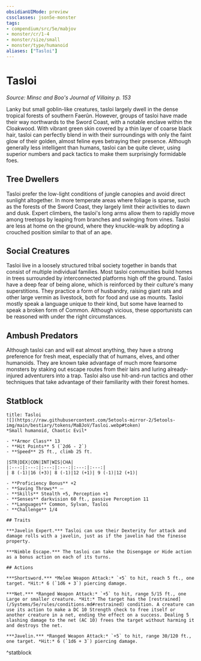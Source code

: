 ```yaml
---
obsidianUIMode: preview
cssclasses: json5e-monster
tags:
- compendium/src/5e/mabjov
- monster/cr/1-4
- monster/size/small
- monster/type/humanoid
aliases: ["Tasloi"]
---
```

# Tasloi
*Source: Minsc and Boo's Journal of Villainy p. 153*  

Lanky but small goblin-like creatures, tasloi largely dwell in the dense tropical forests of southern Faerûn. However, groups of tasloi have made their way northwards to the Sword Coast, with a notable enclave within the Cloakwood. With vibrant green skin covered by a thin layer of coarse black hair, tasloi can perfectly blend in with their surroundings with only the faint glow of their golden, almost feline eyes betraying their presence. Although generally less intelligent than humans, tasloi can be quite clever, using superior numbers and pack tactics to make them surprisingly formidable foes.

## Tree Dwellers

Tasloi prefer the low-light conditions of jungle canopies and avoid direct sunlight altogether. In more temperate areas where foliage is sparse, such as the forests of the Sword Coast, they largely limit their activities to dawn and dusk. Expert climbers, the tasloi's long arms allow them to rapidly move among treetops by leaping from branches and swinging from vines. Tasloi are less at home on the ground, where they knuckle-walk by adopting a crouched position similar to that of an ape.

## Social Creatures

Tasloi live in a loosely structured tribal society together in bands that consist of multiple individual families. Most tasloi communities build homes in trees surrounded by interconnected platforms high off the ground. Tasloi have a deep fear of being alone, which is reinforced by their culture's many superstitions. They practice a form of husbandry, raising giant rats and other large vermin as livestock, both for food and use as mounts. Tasloi mostly speak a language unique to their kind, but some have learned to speak a broken form of Common. Although vicious, these opportunists can be reasoned with under the right circumstances.

## Ambush Predators

Although tasloi can and will eat almost anything, they have a strong preference for fresh meat, especially that of humans, elves, and other humanoids. They are known take advantage of much more fearsome monsters by staking out escape routes from their lairs and luring already-injured adventurers into a trap. Tasloi also use hit-and-run tactics and other techniques that take advantage of their familiarity with their forest homes.

## Statblock

```ad-statblock
title: Tasloi
![](https://raw.githubusercontent.com/5etools-mirror-2/5etools-img/main/bestiary/tokens/MaBJoV/Tasloi.webp#token)
*Small humanoid, Chaotic Evil*

- **Armor Class** 13
- **Hit Points** 5 (`2d6 - 2`)
- **Speed** 25 ft., climb 25 ft.

|STR|DEX|CON|INT|WIS|CHA|
|:---:|:---:|:---:|:---:|:---:|:---:|
| 8 (-1)|16 (+3)| 8 (-1)|12 (+1)| 9 (-1)|12 (+1)|

- **Proficiency Bonus** +2
- **Saving Throws** ⏤
- **Skills** Stealth +5, Perception +1
- **Senses** darkvision 60 ft., passive Perception 11
- **Languages** Common, Sylvan, Tasloi
- **Challenge** 1/4

## Traits

***Javelin Expert.*** Tasloi can use their Dexterity for attack and damage rolls with a javelin, just as if the javelin had the finesse property.

***Nimble Escape.*** The tasloi can take the Disengage or Hide action as a bonus action on each of its turns.

## Actions

***Shortsword.*** *Melee Weapon Attack:* `+5` to hit, reach 5 ft., one target. *Hit:* 6 (`1d6 + 3`) piercing damage.

***Net.*** *Ranged Weapon Attack:* `+5` to hit, range 5/15 ft., one Large or smaller creature. *Hit:* The target has the [restrained](/Systems/5e/rules/conditions.md#restrained) condition. A creature can use its action to make a DC 10 Strength check to free itself or another creature in a net, ending the effect on a success. Dealing 5 slashing damage to the net (AC 10) frees the target without harming it and destroys the net.

***Javelin.*** *Ranged Weapon Attack:* `+5` to hit, range 30/120 ft., one target. *Hit:* 6 (`1d6 + 3`) piercing damage.
```
^statblock